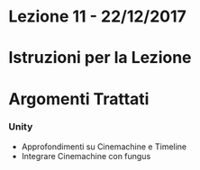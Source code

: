 # Lezione 11 - 22/12/2017

# Istruzioni per la Lezione



# Argomenti Trattati

### Unity

* Approfondimenti su Cinemachine e Timeline
* Integrare Cinemachine con fungus

